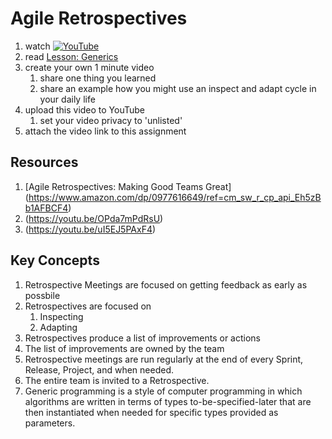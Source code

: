 # Agile Retrospectives

1. watch [![YouTube](https://i.ytimg.com/vi/WyYm_-kmgUs/default.jpg)](https://www.youtube.com/watch?v=WyYm_-kmgUs)
2. read [Lesson: Generics](https://docs.oracle.com/javase/tutorial/java/generics/index.html)
2. create your own 1 minute video 
	1. share one thing you learned
	1. share an example how you might use an inspect and adapt cycle in your daily life
3. upload this video to YouTube
	1. set your video privacy to 'unlisted'
4. attach the video link to this assignment

## Resources
1. [Agile Retrospectives: Making Good Teams Great] (https://www.amazon.com/dp/0977616649/ref=cm_sw_r_cp_api_Eh5zBb1AFBCF4)
1. (https://youtu.be/OPda7mPdRsU)
1. (https://youtu.be/uI5EJ5PAxF4)

## Key Concepts
1. Retrospective Meetings are focused on getting feedback as early as possbile
1. Retrospectives are focused on
	1. Inspecting
	1. Adapting
1. Retrospectives produce a list of improvements or actions
1. The list of improvements are owned by the team
1. Retrospective meetings are run regularly at the end of every Sprint, Release, Project, and when needed.
1. The entire team is invited to a Retrospective.
1. Generic programming is a style of computer programming in which algorithms are written in terms of types to-be-specified-later that are then instantiated when needed for specific types provided as parameters.
